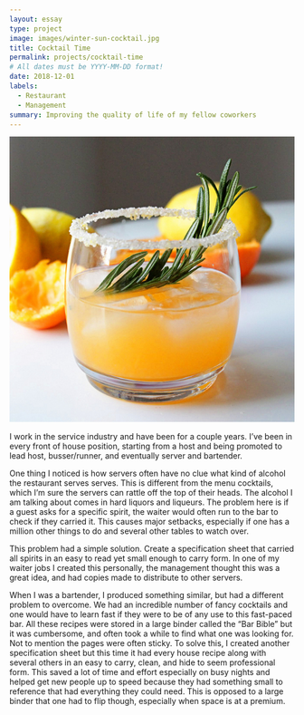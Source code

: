 ```yaml
---
layout: essay
type: project
image: images/winter-sun-cocktail.jpg
title: Cocktail Time
permalink: projects/cocktail-time
# All dates must be YYYY-MM-DD format!
date: 2018-12-01
labels:
  - Restaurant
  - Management
summary: Improving the quality of life of my fellow coworkers
---
```


<img class="ui medium middle floated rounded image" src="../images/winter-sun-cocktail.jpg">

   I work in the service industry and have been for a couple years. I’ve been in every front of house position, starting from a host and being promoted to lead host, busser/runner, and eventually server and bartender. 

   One thing I noticed is how servers often have no clue what kind of alcohol the restaurant serves serves. This is different from the menu cocktails, which I’m sure the servers can rattle off the top of their heads. The alcohol I am talking about comes in hard liquors and liqueurs. The problem here is if a guest asks for a specific spirit, the waiter would often run to the bar to check if they carried it. This causes major setbacks, especially if one has a million other things to do and several other tables to watch over.

   This problem had a simple solution. Create a specification sheet that carried all spirits in an easy to read yet small enough to carry form. In one of my waiter jobs I created this personally, the management thought this was a great idea, and had copies made to distribute to other servers. 

   When I was a bartender, I produced something similar, but had a different problem to overcome. We had an incredible number of fancy cocktails and one would have to learn fast if they were to be of any use to this fast-paced bar. All these recipes were stored in a large binder called the “Bar Bible” but it was cumbersome, and often took a while to find what one was looking for. Not to mention the pages were often sticky. To solve this, I created another specification sheet but this time it had every house recipe along with several others in an easy to carry, clean, and hide to seem professional form. This saved a lot of time and effort especially on busy nights and helped get new people up to speed because they had something small to reference that had everything they could need. This is opposed to a large binder that one had to flip though, especially when space is at a premium.
